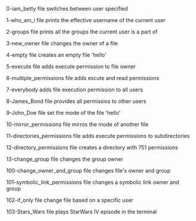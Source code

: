 0-iam_betty file switches between user specified

1-who_am_i file prints the effective username of the current user

2-groups file prints all the groups the current user is a part of

3-new_owner file changes the owner of a file

4-empty file creates an empty file 'hello'

5-execute file adds execute permission to file owner

6-multiple_permissions file adds excute and read permissions

7-everybody adds file execution permission to all users

8-James_Bond file provides all permissios to other users

9-John_Doe file set the mode of the file 'hello'

10-mirror_permissions file mirros the mode of another file

11-directories_permissions file adds execute permissions to subdirectories

12-directory_permissions file creates a directory with 751 permissions

13-change_group file changes the group owner

100-change_owner_and_group file changes file's owner and group

101-symbolic_link_permissions file changes a symbolic link owner and group

102-if_only file change file based on a specific user

103-Stars_Wars file plays StarWars IV episode in the terminal
